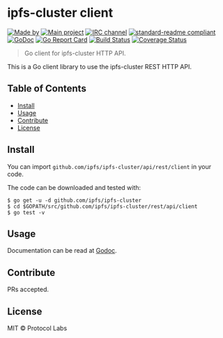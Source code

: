 # ipfs-cluster client


[![Made by](https://img.shields.io/badge/made%20by-Protocol%20Labs-blue.svg?style=flat-square)](https://protocol.ai)
[![Main project](https://img.shields.io/badge/project-ipfs-blue.svg?style=flat-square)](http://github.com/ipfs/ipfs)
[![IRC channel](https://img.shields.io/badge/freenode-%23ipfs--cluster-blue.svg?style=flat-square)](http://webchat.freenode.net/?channels=%23ipfs-cluster)
[![standard-readme compliant](https://img.shields.io/badge/standard--readme-OK-green.svg?style=flat-square)](https://github.com/RichardLitt/standard-readme)
[![GoDoc](https://godoc.org/github.com/ipfs/ipfs-cluster?status.svg)](https://godoc.org/github.com/ipfs/ipfs-cluster)
[![Go Report Card](https://goreportcard.com/badge/github.com/ipfs/ipfs-cluster)](https://goreportcard.com/report/github.com/ipfs/ipfs-cluster)
[![Build Status](https://travis-ci.org/ipfs/ipfs-cluster.svg?branch=master)](https://travis-ci.org/ipfs/ipfs-cluster)
[![Coverage Status](https://coveralls.io/repos/github/ipfs/ipfs-cluster/badge.svg?branch=master)](https://coveralls.io/github/ipfs/ipfs-cluster?branch=master)


> Go client for ipfs-cluster HTTP API.

This is a Go client library to use the ipfs-cluster REST HTTP API.


## Table of Contents

- [Install](#install)
- [Usage](#usage)
- [Contribute](#contribute)
- [License](#license)

## Install

You can import `github.com/ipfs/ipfs-cluster/api/rest/client` in your code.

The code can be downloaded and tested with:

```
$ go get -u -d github.com/ipfs/ipfs-cluster
$ cd $GOPATH/src/github.com/ipfs/ipfs-cluster/rest/api/client
$ go test -v
```

## Usage

Documentation can be read at [Godoc](https://godoc.org/github.com/ipfs/ipfs-cluster/api/rest/client).

## Contribute

PRs accepted.

## License

MIT © Protocol Labs
